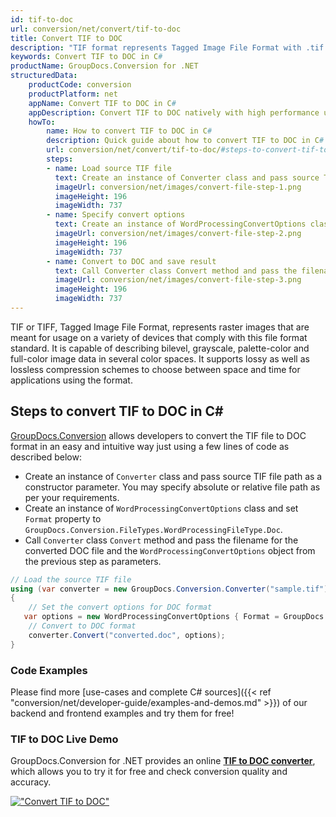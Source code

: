 ```yaml
---
id: tif-to-doc
url: conversion/net/convert/tif-to-doc
title: Convert TIF to DOC
description: "TIF format represents Tagged Image File Format with .tif extension. Learn how to convert TIF to DOC file programmatically in C# language using GroupDocs.Conversion for .NET library."
keywords: Convert TIF to DOC in C#
productName: GroupDocs.Conversion for .NET
structuredData:
    productCode: conversion
    productPlatform: net
    appName: Convert TIF to DOC in C#
    appDescription: Convert TIF to DOC natively with high performance using C# language and server side GroupDocs.Conversion for .NET APIs, without the use of any software like Microsoft or Open Office.
    howTo:
        name: How to convert TIF to DOC in C# 
        description: Quick guide about how to convert TIF to DOC in C# with high performance and accuracy.
        url: conversion/net/convert/tif-to-doc/#steps-to-convert-tif-to-doc-in-c
        steps:
        - name: Load source TIF file 
          text: Create an instance of Converter class and pass source TIF file path as a constructor parameter. You may specify absolute or relative file path as per your requirements. 
          imageUrl: conversion/net/images/convert-file-step-1.png
          imageHeight: 196
          imageWidth: 737
        - name: Specify convert options 
          text: Create an instance of WordProcessingConvertOptions class.
          imageUrl: conversion/net/images/convert-file-step-2.png
          imageHeight: 196
          imageWidth: 737
        - name: Convert to DOC and save result 
          text: Call Converter class Convert method and pass the filename for the converted HTML file and the WordProcessingConvertOptions object from the previous step as parameters.
          imageUrl: conversion/net/images/convert-file-step-3.png
          imageHeight: 196
          imageWidth: 737
---
```


TIF or TIFF, Tagged Image File Format, represents raster images that are meant for usage on a variety of devices that comply with this file format standard. It is capable of describing bilevel, grayscale, palette-color and full-color image data in several color spaces. It supports lossy as well as lossless compression schemes to choose between space and time for applications using the format.

## Steps to convert TIF to DOC in C#

[GroupDocs.Conversion](https://products.groupdocs.com/conversion/net) allows developers to convert the TIF file to DOC format in an easy and intuitive way just using a few lines of code as described below:

* Create an instance of `Converter` class and pass source TIF file path as a constructor parameter. You may specify absolute or relative file path as per your requirements. 
* Create an instance of `WordProcessingConvertOptions` class and set `Format` property to `GroupDocs.Conversion.FileTypes.WordProcessingFileType.Doc`.
* Call `Converter` class `Convert` method and pass the filename for the converted DOC file and the `WordProcessingConvertOptions` object from the previous step as parameters.

```csharp
// Load the source TIF file
using (var converter = new GroupDocs.Conversion.Converter("sample.tif"))
{
    // Set the convert options for DOC format
   var options = new WordProcessingConvertOptions { Format = GroupDocs.Conversion.FileTypes.WordProcessingFileType.Doc };
    // Convert to DOC format
    converter.Convert("converted.doc", options);
}
```

### Code Examples

Please find more [use-cases and complete C# sources]({{< ref "conversion/net/developer-guide/examples-and-demos.md" >}}) of our backend and frontend examples and try them for free!

### TIF to DOC Live Demo

GroupDocs.Conversion for .NET provides an online [**TIF to DOC converter**](https://products.groupdocs.app/conversion/tif-to-doc), which allows you to try it for free and check conversion quality and accuracy.

[!["Convert TIF to DOC"](conversion/net/images/convert-to-doc/convert-tif-to-doc.png)](https://products.groupdocs.app/conversion/tif-to-doc)